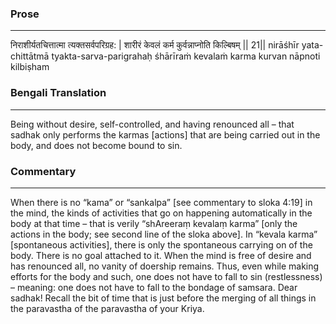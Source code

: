 ### Prose 
 --- 
निराशीर्यतचित्तात्मा त्यक्तसर्वपरिग्रह: |
शारीरं केवलं कर्म कुर्वन्नाप्नोति किल्बिषम् || 21||
nirāśhīr yata-chittātmā tyakta-sarva-parigrahaḥ
śhārīraṁ kevalaṁ karma kurvan nāpnoti kilbiṣham

### Bengali Translation 
 --- 
Being without desire, self-controlled, and having renounced all – that sadhak only performs the karmas [actions] that are being carried out in the body, and does not become bound to sin.

### Commentary 
 --- 
When there is no “kama” or “sankalpa” [see commentary to sloka 4:19] in the mind, the kinds of activities that go on happening automatically in the body at that time – that is verily “shAreeraṃ kevalaṃ karma” [only the actions in the body; see second line of the sloka above]. In “kevala karma” [spontaneous activities], there is only the spontaneous carrying on of the body. There is no goal attached to it. When the mind is free of desire and has renounced all, no vanity of doership remains. Thus, even while making efforts for the body and such, one does not have to fall to sin (restlessness) – meaning: one does not have to fall to the bondage of samsara. Dear sadhak! Recall the bit of time that is just before the merging of all things in the paravastha of the paravastha of your Kriya.